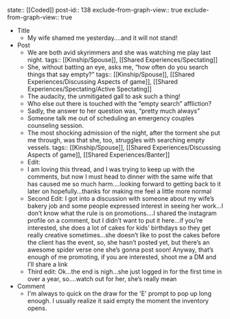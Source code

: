 state:: [[Coded]]
post-id:: 138
exclude-from-graph-view:: true
exclude-from-graph-view:: true

- Title
  - My wife shamed me yesterday….and it will not stand!
- Post
  - We are both avid skyrimmers and she was watching me play last night.
    tags:: [[Kinship/Spouse]], [[Shared Experiences/Spectating]]
  - She, without batting an eye, asks me, “how often do you search things that say empty?”
    tags:: [[Kinship/Spouse]], [[Shared Experiences/Discussing Aspects of game]], [[Shared Experiences/Spectating/Active Spectating]]
  - The audacity, the unmitigated gall to ask such a thing!
  - Who else out there is touched with the “empty search” affliction?
  - Sadly, the answer to her question was, “pretty much always”
  - Someone talk me out of scheduling an emergency couples counseling session.
  - The most shocking admission of the night, after the torment she put me through, was that she, too, struggles with searching empty vessels.
    tags:: [[Kinship/Spouse]], [[Shared Experiences/Discussing Aspects of game]], [[Shared Experiences/Banter]]
  - Edit:
  - I am loving this thread, and I was trying to keep up with the comments, but now I must head to dinner with the same wife that has caused me so much harm….looking forward to getting back to it later on hopefully…thanks for making me feel a little more normal
  - Second Edit: I got into a discussion with someone about my wife’s bakery job and some people expressed interest in seeing her work…I don’t know what the rule is on promotions….I shared the instagram profile on a comment, but I didn’t want to put it here…if you’re interested, she does a lot of cakes for kids’ birthdays so they get really creative sometimes…she doesn’t like to post the cakes before the client has the event, so, she hasn’t posted yet, but there’s an awesome spider verse one she’s gonna post soon! Anyway, that’s enough of me promoting, if you are interested, shoot me a DM and I’ll share a link
  - Third edit: Ok…the end is nigh…she just logged in for the first time in over a year, so….watch out for her, she’s really mean
- Comment
  - I'm always to quick on the draw for the 'E' prompt to pop up long enough. I usually realize it said empty the moment the inventory opens.
